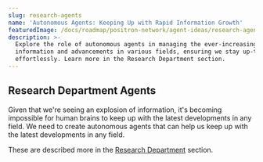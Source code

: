 ```yaml
---
slug: research-agents
name: 'Autonomous Agents: Keeping Up with Rapid Information Growth'
featuredImage: /docs/roadmap/positron-network/agent-ideas/research-agents.jpg
description: >-
  Explore the role of autonomous agents in managing the ever-increasing flow of
  information and advancements in various fields, ensuring we stay up-to-date
  effortlessly. Learn more in the Research Department section.
---
```

## Research Department Agents

Given that we're seeing an explosion of information, it's becoming impossible for human brains to keep up with the latest developments in any field.  We need to create autonomous agents that can help us keep up with the latest developments in any field.  

These are described more in the [Research Department](../../agents/research-department/research-department.md) section.

